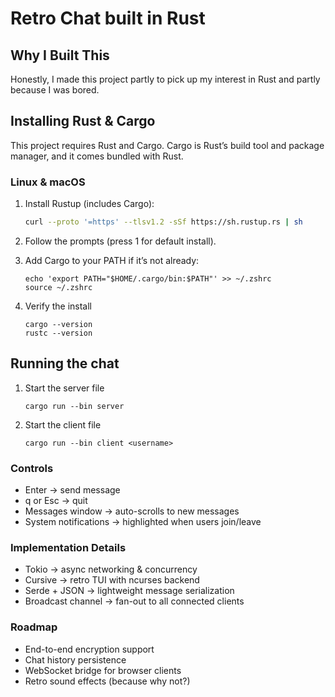 # Retro Chat built in Rust

## Why I Built This
Honestly, I made this project partly to pick up my interest in Rust and partly because I was bored.  


## Installing Rust & Cargo

This project requires Rust and Cargo. Cargo is Rust’s build tool and package manager, and it comes bundled with Rust.

### Linux & macOS
1. Install Rustup (includes Cargo):
   ```bash
   curl --proto '=https' --tlsv1.2 -sSf https://sh.rustup.rs | sh
2. Follow the prompts (press 1 for default install).

3. Add Cargo to your PATH if it’s not already:
   ```
   echo 'export PATH="$HOME/.cargo/bin:$PATH"' >> ~/.zshrc
   source ~/.zshrc
4. Verify the install
   ```
   cargo --version
   rustc --version
## Running the chat
1. Start the server file
   ```
   cargo run --bin server
2. Start the client file
   ```
   cargo run --bin client <username>
   
### Controls
- Enter → send message
- q or Esc → quit
- Messages window → auto-scrolls to new messages
- System notifications → highlighted when users join/leave

### Implementation Details
- Tokio → async networking & concurrency
- Cursive → retro TUI with ncurses backend
- Serde + JSON → lightweight message serialization
- Broadcast channel → fan-out to all connected clients
  
### Roadmap
- End-to-end encryption support
- Chat history persistence
- WebSocket bridge for browser clients
- Retro sound effects (because why not?)
